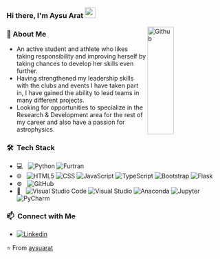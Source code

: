 ### Hi there, I'm Aysu Arat <img src="https://media.giphy.com/media/hvRJCLFzcasrR4ia7z/giphy.gif" width="25px">
<img width="35%" height="250px" align="right" alt="Github" src="https://webstockreview.net/images/planets-clipart-animation-8.gif"/>

### 💫 About Me
- An active student and athlete who likes taking responsibility and improving herself by taking chances to develop her skills even further. 
- Having strengthened my leadership skills with the clubs and events I have taken part in, I have gained the ability to lead teams in many different projects.
- Looking for opportunities to specialize in the Research & Development area for the rest of my career and also have a passion for astrophysics.
 
### 🛠 &nbsp;Tech Stack
- 💻 &nbsp;
  ![Python](https://img.shields.io/badge/-Python-333333?style=flat&logo=python)
  ![Furtran](https://img.shields.io/badge/-Furtran-333333?style=flat&logo=fortran)
- 🌐 &nbsp;
  ![HTML5](https://img.shields.io/badge/-HTML5-333333?style=flat&logo=HTML5)
  ![CSS](https://img.shields.io/badge/-CSS-333333?style=flat&logo=CSS3&logoColor=1572B6)
  ![JavaScript](https://img.shields.io/badge/-JavaScript-333333?style=flat&logo=javascript)
  ![TypeScript](https://img.shields.io/badge/-TypeScript-333333?style=flat&logo=typescript)
  ![Bootstrap](https://img.shields.io/badge/-Bootstrap-333333?style=flat&logo=bootstrap&logoColor=563D7C)
  ![Flask](https://img.shields.io/badge/-Flask-333333?style=flat&logo=flask)
- ⚙️ &nbsp;
  ![GitHub](https://img.shields.io/badge/-GitHub-333333?style=flat&logo=github)
- 🔧 &nbsp;
  ![Visual Studio Code](https://img.shields.io/badge/-Visual%20Studio%20Code-333333?style=flat&logo=visual-studio-code&logoColor=007ACC)
  ![Visual Studio](https://img.shields.io/badge/-Visual%20Studio-333333?style=flat&logo=visual-studio&logoColor=643995)
  ![Anaconda](https://img.shields.io/badge/-Anaconda-333333?style=flat&logo=anaconda)
  ![Jupyter](https://img.shields.io/badge/-Jupyter-333333?style=flat&logo=jupyter)
  ![PyCharm](https://img.shields.io/badge/-PyCharm-333333?style=flat&logo=pycharm) 

 ### 📫 &nbsp;Connect with Me
 - [![Linkedin](https://img.shields.io/badge/-LinkedIn-black?style=flat&logo=Linkedin&logoColor=white)](https://www.linkedin.com/in/aysuarat/)

⭐️ From [aysuarat](https://github.com/aysuarat)

